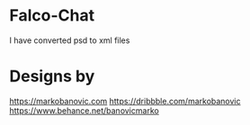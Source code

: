 # Falco-Chat
I have converted psd to xml files
# Designs by
https://markobanovic.com
https://dribbble.com/markobanovic
https://www.behance.net/banovicmarko
